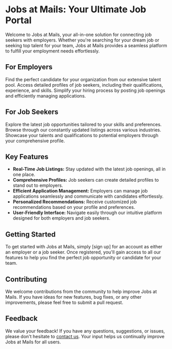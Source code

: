 # Jobs at Mails: Your Ultimate Job Portal

Welcome to Jobs at Mails, your all-in-one solution for connecting job seekers with employers. Whether you're searching for your dream job or seeking top talent for your team, Jobs at Mails provides a seamless platform to fulfill your employment needs effortlessly.

## For Employers
Find the perfect candidate for your organization from our extensive talent pool. Access detailed profiles of job seekers, including their qualifications, experience, and skills. Simplify your hiring process by posting job openings and efficiently managing applications.

## For Job Seekers
Explore the latest job opportunities tailored to your skills and preferences. Browse through our constantly updated listings across various industries. Showcase your talents and qualifications to potential employers through your comprehensive profile.

## Key Features
- **Real-Time Job Listings:** Stay updated with the latest job openings, all in one place.
- **Comprehensive Profiles:** Job seekers can create detailed profiles to stand out to employers.
- **Efficient Application Management:** Employers can manage job applications seamlessly and communicate with candidates effortlessly.
- **Personalized Recommendations:** Receive customized job recommendations based on your profile and preferences.
- **User-Friendly Interface:** Navigate easily through our intuitive platform designed for both employers and job seekers.

## Getting Started
To get started with Jobs at Mails, simply [sign up] for an account as either an employer or a job seeker. Once registered, you'll gain access to all our features to help you find the perfect job opportunity or candidate for your team.

## Contributing
We welcome contributions from the community to help improve Jobs at Mails. If you have ideas for new features, bug fixes, or any other improvements, please feel free to submit a pull request.

## Feedback
We value your feedback! If you have any questions, suggestions, or issues, please don't hesitate to [contact us](ninjalucario360@gmail.com). Your input helps us continually improve Jobs at Mails for all users.


